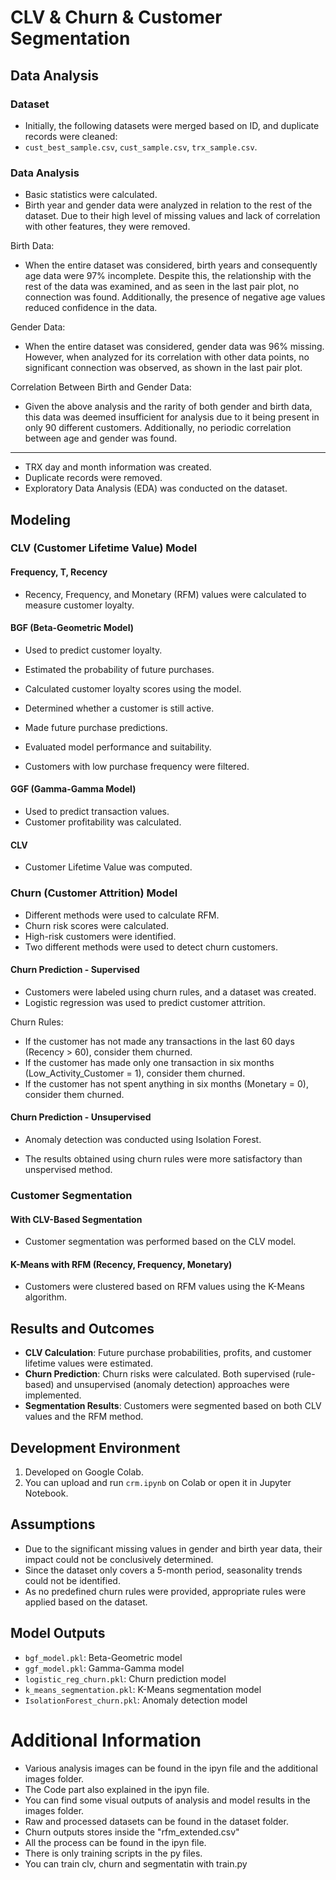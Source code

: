 # CLV & Churn & Customer Segmentation

## Data Analysis

### **Dataset**
- Initially, the following datasets were merged based on ID, and duplicate records were cleaned:
- `cust_best_sample.csv`, `cust_sample.csv`, `trx_sample.csv`.

### **Data Analysis**
- Basic statistics were calculated.
- Birth year and gender data were analyzed in relation to the rest of the dataset. Due to their high level of missing values and lack of correlation with other features, they were removed.

Birth Data:
- When the entire dataset was considered, birth years and consequently age data were 97% incomplete. Despite this, the relationship with the rest of the data was examined, and as seen in the last pair plot, no connection was found. Additionally, the presence of negative age values reduced confidence in the data.

Gender Data:
- When the entire dataset was considered, gender data was 96% missing. However, when analyzed for its correlation with other data points, no significant connection was observed, as shown in the last pair plot.

Correlation Between Birth and Gender Data:
- Given the above analysis and the rarity of both gender and birth data, this data was deemed insufficient for analysis due to it being present in only 90 different customers. Additionally, no periodic correlation between age and gender was found.

--------------------------------------------------------------
- TRX day and month information was created.
- Duplicate records were removed.
- Exploratory Data Analysis (EDA) was conducted on the dataset.

## Modeling

### **CLV (Customer Lifetime Value) Model**

#### **Frequency, T, Recency**
- Recency, Frequency, and Monetary (RFM) values were calculated to measure customer loyalty.

#### **BGF (Beta-Geometric Model)**
- Used to predict customer loyalty.
- Estimated the probability of future purchases.
- Calculated customer loyalty scores using the model.
- Determined whether a customer is still active.
- Made future purchase predictions.
- Evaluated model performance and suitability.

- Customers with low purchase frequency were filtered.

#### **GGF (Gamma-Gamma Model)**
- Used to predict transaction values.
- Customer profitability was calculated.

#### **CLV**
- Customer Lifetime Value was computed.

### **Churn (Customer Attrition) Model**

- Different methods were used to calculate RFM.
- Churn risk scores were calculated.
- High-risk customers were identified.
- Two different methods were used to detect churn customers.

#### **Churn Prediction - Supervised**
- Customers were labeled using churn rules, and a dataset was created.
- Logistic regression was used to predict customer attrition.

Churn Rules:
  - If the customer has not made any transactions in the last 60 days (Recency > 60), consider them churned.
  - If the customer has made only one transaction in six months (Low_Activity_Customer = 1), consider them churned.
  - If the customer has not spent anything in six months (Monetary = 0), consider them churned.

#### **Churn Prediction - Unsupervised**
- Anomaly detection was conducted using Isolation Forest.


- The results obtained using churn rules were more satisfactory than unspervised method.

### **Customer Segmentation**

#### **With CLV-Based Segmentation**
- Customer segmentation was performed based on the CLV model.

#### **K-Means with RFM (Recency, Frequency, Monetary)**
- Customers were clustered based on RFM values using the K-Means algorithm.

## Results and Outcomes
- **CLV Calculation**: Future purchase probabilities, profits, and customer lifetime values were estimated.
- **Churn Prediction**: Churn risks were calculated. Both supervised (rule-based) and unsupervised (anomaly detection) approaches were implemented.
- **Segmentation Results**: Customers were segmented based on both CLV values and the RFM method.

## Development Environment
1. Developed on Google Colab.
2. You can upload and run `crm.ipynb` on Colab or open it in Jupyter Notebook.

## Assumptions
- Due to the significant missing values in gender and birth year data, their impact could not be conclusively determined.
- Since the dataset only covers a 5-month period, seasonality trends could not be identified.
- As no predefined churn rules were provided, appropriate rules were applied based on the dataset.

## Model Outputs
- `bgf_model.pkl`: Beta-Geometric model
- `ggf_model.pkl`: Gamma-Gamma model
- `logistic_reg_churn.pkl`: Churn prediction model
- `k_means_segmentation.pkl`: K-Means segmentation model
- `IsolationForest_churn.pkl`: Anomaly detection model

# Additional Information
- Various analysis images can be found in the ipyn file and the additional images folder.
- The Code part also explained in the ipyn file.
- You can find some visual outputs of analysis and model results in the images folder.
- Raw and processed datasets can be found in the dataset folder. 
- Churn outputs stores inside the "rfm_extended.csv"
- All the process can be found in the ipyn file.
- There is only training scripts in the py files.
- You can train clv, churn and segmentatin with train.py

